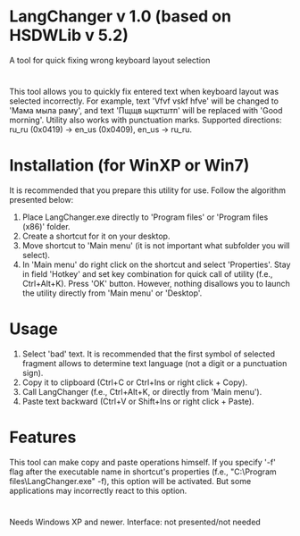 # LangChanger v 1.0 (based on HSDWLib v 5.2)
A tool for quick fixing wrong keyboard layout selection

#

This tool allows you to quickly fix entered text when keyboard layout was selected incorrectly.
For example, text 'Vfvf vskf hfve' will be changed to 'Мама мыла раму', and text 'Пщщв ьщктштп'
will be replaced with 'Good morning'. Utility also works with punctuation marks.
Supported directions: ru_ru (0x0419) -> en_us (0x0409), en_us -> ru_ru.

# Installation (for WinXP or Win7)

It is recommended that you prepare this utility for use. Follow the algorithm presented below:
1. Place LangChanger.exe directly to 'Program files' or 'Program files (x86)' folder.
2. Create a shortcut for it on your desktop.
3. Move shortcut to 'Main menu' (it is not important what subfolder you will select).
4. In 'Main menu' do right click on the shortcut and select 'Properties'. Stay in field 'Hotkey'
   and set key combination for quick call of utility (f.e., Ctrl+Alt+K). Press 'OK' button.
However, nothing disallows you to launch the utility directly from 'Main menu' or 'Desktop'.

# Usage

1. Select 'bad' text. It is recommended that the first symbol of selected fragment allows to
   determine text language (not a digit or a punctuation sign).
2. Copy it to clipboard (Ctrl+C or Ctrl+Ins or right click + Copy).
3. Call LangChanger (f.e., Ctrl+Alt+K, or directly from 'Main menu').
4. Paste text backward (Ctrl+V or Shift+Ins or right click + Paste).

# Features

This tool can make copy and paste operations himself. If you specify '-f' flag after the executable
name in shortcut's properties (f.e., "C:\Program files\LangChanger.exe" -f), this option will be activated. 
But some applications may incorrectly react to this option.

#

Needs Windows XP and newer. Interface: not presented/not needed
